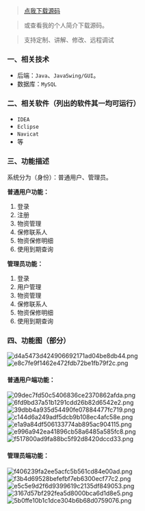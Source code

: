 > [点我下载源码](https://www.notmaker.com/detail/28963a1938184d55baf9e279fc00db10/ghp20250304) 


> 或查看我的个人简介下载源码。

> 支持定制、讲解、修改、远程调试


### 一、相关技术
- 后端：`Java`、`JavaSwing/GUI`。
- 数据库：`MySQL`

### 二、相关软件（列出的软件其一均可运行）
- `IDEA`
- `Eclipse`
- `Navicat`
- 等

### 三、功能描述
系统分为（身份）：普通用户、管理员。

**普通用户功能：**
1. 登录
2. 注册
3. 物资管理
4. 保修联系人
5. 物资保修明细
6. 使用到期查询


**管理员功能：**
1. 登录
2. 用户管理
3. 物资管理
4. 保修联系人
5. 物资保修明细
6. 使用到期查询

### 四、功能图（部分）
![d4a5473d424906692171ad04be8db44.png](https://store.ptcc9.top/notmaker/user_upload/ba15bc64d0b24c178659372c9c4386bd/2024-03-02%2000:58:37_d4a5473d424906692171ad04be8db44.png)
![e8c7fe9f1462e472fdb72be1fb79f2c.png](https://store.ptcc9.top/notmaker/user_upload/ba15bc64d0b24c178659372c9c4386bd/2024-03-02%2000:58:39_e8c7fe9f1462e472fdb72be1fb79f2c.png)
#### 普通用户端功能：
![09dec7fd50c5406836ce2370862afda.png](https://store.ptcc9.top/notmaker/user_upload/ba15bc64d0b24c178659372c9c4386bd/2024-03-02%2000:58:48_09dec7fd50c5406836ce2370862afda.png)
![6fd9bd37a51b1291cdd26b82d6542e2.png](https://store.ptcc9.top/notmaker/user_upload/ba15bc64d0b24c178659372c9c4386bd/2024-03-02%2000:58:42_6fd9bd37a51b1291cdd26b82d6542e2.png)
![39dbb4a935d54490fe07884477fc719.png](https://store.ptcc9.top/notmaker/user_upload/ba15bc64d0b24c178659372c9c4386bd/2024-03-02%2000:58:51_39dbb4a935d54490fe07884477fc719.png)
![c144d6a249adf5dcb9b108ec4afc58e.png](https://store.ptcc9.top/notmaker/user_upload/ba15bc64d0b24c178659372c9c4386bd/2024-03-02%2000:58:54_c144d6a249adf5dcb9b108ec4afc58e.png)
![e1a9a84df506133774ab895ac904115.png](https://store.ptcc9.top/notmaker/user_upload/ba15bc64d0b24c178659372c9c4386bd/2024-03-02%2000:58:57_e1a9a84df506133774ab895ac904115.png)
![e996a942ea41896cb58a6485a585fc8.png](https://store.ptcc9.top/notmaker/user_upload/ba15bc64d0b24c178659372c9c4386bd/2024-03-02%2000:59:00_e996a942ea41896cb58a6485a585fc8.png)
![f517800ad9fa88bc5f92d8420dccd33.png](https://store.ptcc9.top/notmaker/user_upload/ba15bc64d0b24c178659372c9c4386bd/2024-03-02%2000:59:02_f517800ad9fa88bc5f92d8420dccd33.png)
#### 管理员端功能：
![f406239fa2ee5acfc5b561cd84e00ad.png](https://store.ptcc9.top/notmaker/user_upload/ba15bc64d0b24c178659372c9c4386bd/2024-03-02%2000:59:10_f406239fa2ee5acfc5b561cd84e00ad.png)
![f3b4d69528befefbf7eb6300ecf77c2.png](https://store.ptcc9.top/notmaker/user_upload/ba15bc64d0b24c178659372c9c4386bd/2024-03-02%2000:59:12_f3b4d69528befefbf7eb6300ecf77c2.png)
![e5c5e9d2f6d9399619c2135df849053.png](https://store.ptcc9.top/notmaker/user_upload/ba15bc64d0b24c178659372c9c4386bd/2024-03-02%2000:59:15_e5c5e9d2f6d9399619c2135df849053.png)
![3167d57bf292fea5d8000bca6d1d8e5.png](https://store.ptcc9.top/notmaker/user_upload/ba15bc64d0b24c178659372c9c4386bd/2024-03-02%2000:59:18_3167d57bf292fea5d8000bca6d1d8e5.png)
![5b0ffe10b1c1dce304b6b68d0759076.png](https://store.ptcc9.top/notmaker/user_upload/ba15bc64d0b24c178659372c9c4386bd/2024-03-02%2000:59:21_5b0ffe10b1c1dce304b6b68d0759076.png)
